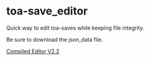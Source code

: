 # toa-save_editor
Quick way to edit toa-saves while keeping file integrity.

Be sure to download the json_data file.

<a href="https://www.mediafire.com/file/cup1nh8ei10jyvo/save_editor_2-2.exe/file">Compiled Editor V2.2</a>
